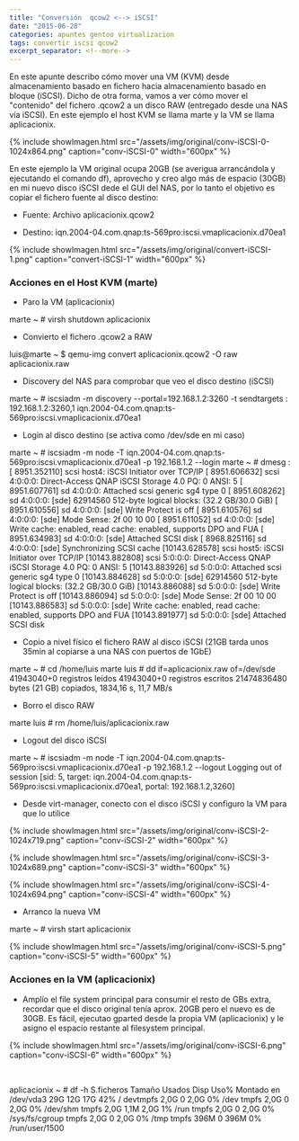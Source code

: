 ```yaml
---
title: "Conversión  qcow2 <--> iSCSI"
date: "2015-06-28"
categories: apuntes gentoo virtualizacion
tags: convertir iscsi qcow2
excerpt_separator: <!--more-->
---
```


En este apunte describo cómo mover una VM (KVM) desde almacenamiento basado en fichero hacia almacenamiento basado en bloque (iSCSI). Dicho de otra forma, vamos a ver cómo mover el "contenido" del fichero .qcow2 a un disco RAW (entregado desde una NAS vía iSCSI). En este ejemplo el host KVM se llama marte y la VM se llama aplicacionix.

{% include showImagen.html
    src="/assets/img/original/conv-iSCSI-0-1024x864.png"
    caption="conv-iSCSI-0"
    width="600px"
    %}

En este ejemplo la VM original ocupa 20GB (se averigua arrancándola y ejecutando el comando df), aprovecho y creo algo más de espacio (30GB) en mi nuevo disco iSCSI dede el GUI del NAS, por lo tanto el objetivo es copiar el fichero fuente al disco destino:

- Fuente: Archivo aplicacionix.qcow2
    
- Destino: iqn.2004-04.com.qnap:ts-569pro:iscsi.vmaplicacionix.d70ea1
    

{% include showImagen.html
    src="/assets/img/original/convert-iSCSI-1.png"
    caption="convert-iSCSI-1"
    width="600px"
    %}

### Acciones en el Host KVM (marte)

- Paro la VM (aplicacionix)

marte ~ # virsh shutdown aplicacionix

- Convierto el fichero .qcow2 a RAW

luis@marte ~ $ qemu-img convert aplicacionix.qcow2 -O raw aplicacionix.raw

- Discovery del NAS para comprobar que veo el disco destino (iSCSI)

marte ~ # iscsiadm -m discovery --portal=192.168.1.2:3260 -t sendtargets
:
192.168.1.2:3260,1 iqn.2004-04.com.qnap:ts-569pro:iscsi.vmaplicacionix.d70ea1

- Login al disco destino (se activa como /dev/sde en mi caso)

marte ~ # iscsiadm -m node -T iqn.2004-04.com.qnap:ts-569pro:iscsi.vmaplicacionix.d70ea1 -p 192.168.1.2 --login
marte ~ # dmesg
:
[ 8951.352110] scsi host4: iSCSI Initiator over TCP/IP
[ 8951.606632] scsi 4:0:0:0: Direct-Access     QNAP     iSCSI Storage    4.0  PQ: 0 ANSI: 5
[ 8951.607761] sd 4:0:0:0: Attached scsi generic sg4 type 0
[ 8951.608262] sd 4:0:0:0: [sde] 62914560 512-byte logical blocks: (32.2 GB/30.0 GiB)
[ 8951.610556] sd 4:0:0:0: [sde] Write Protect is off
[ 8951.610576] sd 4:0:0:0: [sde] Mode Sense: 2f 00 10 00
[ 8951.611052] sd 4:0:0:0: [sde] Write cache: enabled, read cache: enabled, supports DPO and FUA
[ 8951.634983] sd 4:0:0:0: [sde] Attached SCSI disk
[ 8968.825116] sd 4:0:0:0: [sde] Synchronizing SCSI cache
[10143.628578] scsi host5: iSCSI Initiator over TCP/IP
[10143.882808] scsi 5:0:0:0: Direct-Access     QNAP     iSCSI Storage    4.0  PQ: 0 ANSI: 5
[10143.883926] sd 5:0:0:0: Attached scsi generic sg4 type 0
[10143.884628] sd 5:0:0:0: [sde] 62914560 512-byte logical blocks: (32.2 GB/30.0 GiB)
[10143.886088] sd 5:0:0:0: [sde] Write Protect is off
[10143.886094] sd 5:0:0:0: [sde] Mode Sense: 2f 00 10 00
[10143.886583] sd 5:0:0:0: [sde] Write cache: enabled, read cache: enabled, supports DPO and FUA
[10143.891977] sd 5:0:0:0: [sde] Attached SCSI disk

- Copio a nivel físico el fichero RAW al disco iSCSI (21GB tarda unos 35min al copiarse a una NAS con puertos de 1GbE)

marte ~ # cd /home/luis
marte luis # dd if=aplicacionix.raw of=/dev/sde
41943040+0 registros leídos
41943040+0 registros escritos
21474836480 bytes (21 GB) copiados, 1834,16 s, 11,7 MB/s

- Borro el disco RAW

marte luis # rm /home/luis/aplicacionix.raw

- Logout del disco iSCSI

marte ~ # iscsiadm -m node -T iqn.2004-04.com.qnap:ts-569pro:iscsi.vmaplicacionix.d70ea1 -p 192.168.1.2 --logout
Logging out of session [sid: 5, target: iqn.2004-04.com.qnap:ts-569pro:iscsi.vmaplicacionix.d70ea1, portal: 192.168.1.2,3260]

- Desde virt-manager, conecto con el disco iSCSI y configuro la VM para que lo utilice

{% include showImagen.html
    src="/assets/img/original/conv-iSCSI-2-1024x719.png"
    caption="conv-iSCSI-2"
    width="600px"
    %}

{% include showImagen.html
    src="/assets/img/original/conv-iSCSI-3-1024x689.png"
    caption="conv-iSCSI-3"
    width="600px"
    %}

{% include showImagen.html
    src="/assets/img/original/conv-iSCSI-4-1024x694.png"
    caption="conv-iSCSI-4"
    width="600px"
    %}

- Arranco la nueva VM

marte ~ # virsh start aplicacionix

{% include showImagen.html
    src="/assets/img/original/conv-iSCSI-5.png"
    caption="conv-iSCSI-5"
    width="600px"
    %}

### Acciones en la VM (aplicacionix)

- Amplío el file system principal para consumir el resto de GBs extra, recordar que el disco original tenía aprox. 20GB pero el nuevo es de 30GB. Es fácil, ejecutao gparted desde la propia VM (aplicacionix) y le asigno el espacio restante al filesystem principal.

{% include showImagen.html
    src="/assets/img/original/conv-iSCSI-6.png"
    caption="conv-iSCSI-6"
    width="600px"
    %}

 

aplicacionix ~ # df -h
S.ficheros                  Tamaño Usados  Disp Uso% Montado en
/dev/vda3                      29G    12G   17G  42% /
devtmpfs                      2,0G      0  2,0G   0% /dev
tmpfs                         2,0G      0  2,0G   0% /dev/shm
tmpfs                         2,0G   1,1M  2,0G   1% /run
tmpfs                         2,0G      0  2,0G   0% /sys/fs/cgroup
tmpfs                         2,0G      0  2,0G   0% /tmp
tmpfs                         396M      0  396M   0% /run/user/1500
